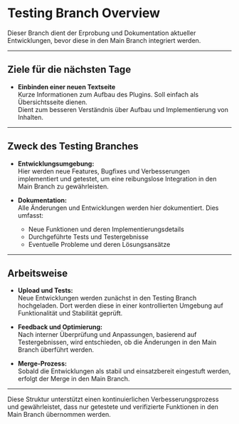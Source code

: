 # Testing Branch Overview

Dieser Branch dient der Erprobung und Dokumentation aktueller Entwicklungen, bevor diese in den Main Branch integriert werden.

---
## Ziele für die nächsten Tage
- **Einbinden einer neuen Textseite**   
  Kurze Informationen zum Aufbau des Plugins. Soll einfach   als Übersichtsseite dienen.    
Dient zum besseren Verständnis über Aufbau und Implementierung von Inhalten.


---

## Zweck des Testing Branches

- **Entwicklungsumgebung:**  
  Hier werden neue Features, Bugfixes und Verbesserungen implementiert und getestet, um eine reibungslose Integration in den Main Branch zu gewährleisten.

- **Dokumentation:**  
  Alle Änderungen und Entwicklungen werden hier dokumentiert. Dies umfasst:
  - Neue Funktionen und deren Implementierungsdetails
  - Durchgeführte Tests und Testergebnisse
  - Eventuelle Probleme und deren Lösungsansätze

---

## Arbeitsweise

- **Upload und Tests:**  
  Neue Entwicklungen werden zunächst in den Testing Branch hochgeladen. Dort werden diese in einer kontrollierten Umgebung auf Funktionalität und Stabilität geprüft.

- **Feedback und Optimierung:**  
  Nach interner Überprüfung und Anpassungen, basierend auf Testergebnissen, wird entschieden, ob die Änderungen in den Main Branch überführt werden.

- **Merge-Prozess:**  
  Sobald die Entwicklungen als stabil und einsatzbereit eingestuft werden, erfolgt der Merge in den Main Branch.

---

Diese Struktur unterstützt einen kontinuierlichen Verbesserungsprozess und gewährleistet, dass nur getestete und verifizierte Funktionen in den Main Branch übernommen werden.
